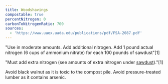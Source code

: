 ```yaml
---
title: Woodshavings
compostable: true
percentNitrogen: 0
carbonToNitrogenRatio: 700
sources:
  - 'https://www.uaex.uada.edu/publications/pdf/FSA-2087.pdf'
---
```


"Use in moderate amounts. Add additional nitrogen. Add 1 pound actual nitrogen (6 cups of ammonium nitrate) for each 100 pounds of sawdust"\[1]

"Must add extra nitrogen (see amounts of extra nitrogen under [sawdust](https://isitcompostable.com/items/sawdust "sawdust"))."\[1]

Avoid black walnut as it is toxic to the compost pile.&#x20;
Avoid pressure-treated lumber as it contains arsenic.
